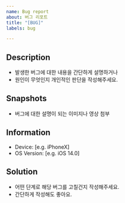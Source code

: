 ```yaml
---
name: Bug report
about: 버그 리포트
title: "[BUG]"
labels: bug

---
```


## Description

- 발생한 버그에 대한 내용을 간단하게 설명하거나
- 원인이 무엇인지 개인적인 판단을 작성해주세요.

## Snapshots

- 버그에 대한 설명이 되는 이미지나 영상 첨부

## Information

- Device: [e.g. iPhoneX]
- OS Version: [e.g. iOS 14.0]

## Solution

- 어떤 단계로 해당 버그를 고칠건지 작성해주세요.
- 간단하게 작성해도 좋아요.
